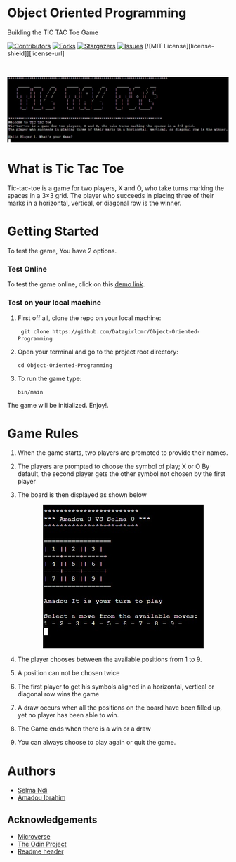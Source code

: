 # Object Oriented Programming 
Building the TIC TAC Toe Game

[![Contributors][contributors-shield]][contributors-url]
[![Forks][forks-shield]][forks-url]
[![Stargazers][stars-shield]][stars-url]
[![Issues][issues-shield]][issues-url]
[![MIT License][license-shield]][license-url]

<!-- PROJECT LOGO -->
<br />
<p align="center">
    <img src="./docs/tictac.jpeg" alt="Logo">
    </p>

# What is Tic Tac Toe
  Tic-tac-toe is a game for two players, X and O, who take turns marking the spaces in a 3×3 grid.
  The player who succeeds in placing three of their marks in a horizontal, vertical, or diagonal row is the winner.


# Getting Started
To test the game, You have 2 options. 
### Test Online
To test the game online, click on this [demo link](https://tic-tac-toe.genzaraki.repl.run).
### Test on your local machine
1. First off all, clone the repo on your local machine:

        git clone https://github.com/Datagirlcmr/Object-Oriented-Programming

2. Open your terminal and go to the project root directory:

       cd Object-Oriented-Programming
   
4. To run the game type:

       bin/main

The game will be initialized. Enjoy!.


# Game Rules
1. When the game starts, two players are prompted to provide their names.   
2. The players are prompted to choose the symbol of play; X or O 
    By default, the second player gets the other symbol not chosen by the first player
  
3. The board is then displayed as shown below

   <p align="center">
    <img src="./docs/position.jpeg" alt="position">
    </p>
    
4. The player chooses between the available positions from 1 to 9.
    
5. A position can not be chosen twice
   
6. The first player to get his symbols aligned in a horizontal, vertical or diagonal row wins the game

7. A draw occurs when all the positions on the board have been filled up, yet no player has been able to win.
   
8. The Game ends when there is a win or a draw
 
9. You can always choose to play again or quit the game.
   
  
# Authors

* [Selma Ndi](https://github.com/Datagirlcmr)
* [Amadou Ibrahim](https://github.com/genzaraki)


<!--# License


<!-- ACKNOWLEDGEMENTS -->
## Acknowledgements
* [Microverse](https://www.microverse.org/)
* [The Odin Project](https://www.theodinproject.com/)
* [Readme header](https://github.com/collinsugwu/Microverse201-Enumerable-Methods)

<!-- MARKDOWN LINKS & IMAGES -->
<!-- https://www.markdownguide.org/basic-syntax/#reference-style-links -->
[contributors-shield]: https://img.shields.io/github/contributors/othneildrew/Best-README-Template.svg?style=flat-square
[contributors-url]: https://github.com/Datagirlcmr/Object-Oriented-Programming/graphs/contributors
[forks-shield]: https://img.shields.io/github/forks/Datagirlcmr/Object-Oriented-Programming
[forks-url]: https://github.com/Datagirlcmr/Object-Oriented-Programming/network/members
[stars-shield]: https://img.shields.io/github/stars/Datagirlcmr/Object-Oriented-Programming
[stars-url]: https://github.com/Datagirlcmr/Object-Oriented-Programming/stargazers
[issues-shield]: https://img.shields.io/github/issues/Datagirlcmr/Object-Oriented-Programming
[issues-url]: https://github.com/Datagirlcmr/Object-Oriented-Programming/issues


